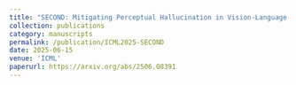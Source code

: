 ```yaml
---
title: "SECOND: Mitigating Perceptual Hallucination in Vision-Language Models via Selective and Contrastive Decoding"
collection: publications
category: manuscripts
permalink: /publication/ICML2025-SECOND
date: 2025-06-15
venue: 'ICML'
paperurl: https://arxiv.org/abs/2506.08391
---
```

